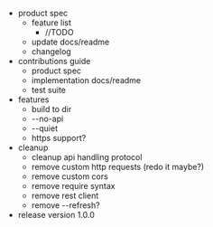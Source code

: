 * product spec
    - feature list
        - //TODO
    - update docs/readme
    - changelog
* contributions guide
    - product spec
    - implementation docs/readme
    - test suite
* features
    - build to dir
    - --no-api
    - --quiet
    - https support?
* cleanup
    - cleanup api handling protocol
    - remove custom http requests (redo it maybe?)
    - remove custom cors
    - remove require syntax
    - remove rest client
    - remove --refresh?
* release version 1.0.0
